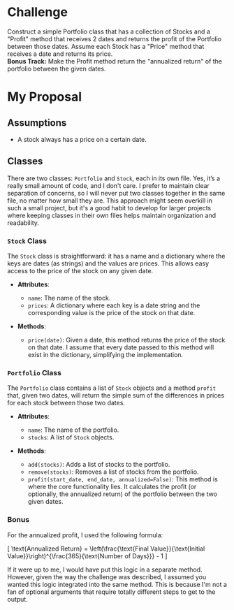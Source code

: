 # Challenge

Construct a simple Portfolio class that has a collection of Stocks and a "Profit" method that receives 2 dates and returns the profit of the Portfolio between those dates. Assume each Stock has a "Price" method that receives a date and returns its price.  
**Bonus Track:** Make the Profit method return the "annualized return" of the portfolio between the given dates.

# My Proposal

## Assumptions

- A stock always has a price on a certain date.

## Classes

There are two classes: `Portfolio` and `Stock`, each in its own file. Yes, it’s a really small amount of code, and I don't care. I prefer to maintain clear separation of concerns, so I will never put two classes together in the same file, no matter how small they are. This approach might seem overkill in such a small project, but it's a good habit to develop for larger projects where keeping classes in their own files helps maintain organization and readability.

### `Stock` Class

The `Stock` class is straightforward: it has a name and a dictionary where the keys are dates (as strings) and the values are prices. This allows easy access to the price of the stock on any given date.

- **Attributes**:
  - `name`: The name of the stock.
  - `prices`: A dictionary where each key is a date string and the corresponding value is the price of the stock on that date.

- **Methods**:
  - `price(date)`: Given a date, this method returns the price of the stock on that date. I assume that every date passed to this method will exist in the dictionary, simplifying the implementation.

### `Portfolio` Class

The `Portfolio` class contains a list of `Stock` objects and a method `profit` that, given two dates, will return the simple sum of the differences in prices for each stock between those two dates.

- **Attributes**:
  - `name`: The name of the portfolio.
  - `stocks`: A list of `Stock` objects.

- **Methods**:
  - `add(stocks)`: Adds a list of stocks to the portfolio.
  - `remove(stocks)`: Removes a list of stocks from the portfolio.
  - `profit(start_date, end_date, annualized=False)`: This method is where the core functionality lies. It calculates the profit (or optionally, the annualized return) of the portfolio between the two given dates.

### Bonus

For the annualized profit, I used the following formula:

\[
\text{Annualized Return} = \left(\frac{\text{Final Value}}{\text{Initial Value}}\right)^{\frac{365}{\text{Number of Days}}} - 1
\]

If it were up to me, I would have put this logic in a separate method. However, given the way the challenge was described, I assumed you wanted this logic integrated into the same method. This is because I'm not a fan of optional arguments that require totally different steps to get to the output.
